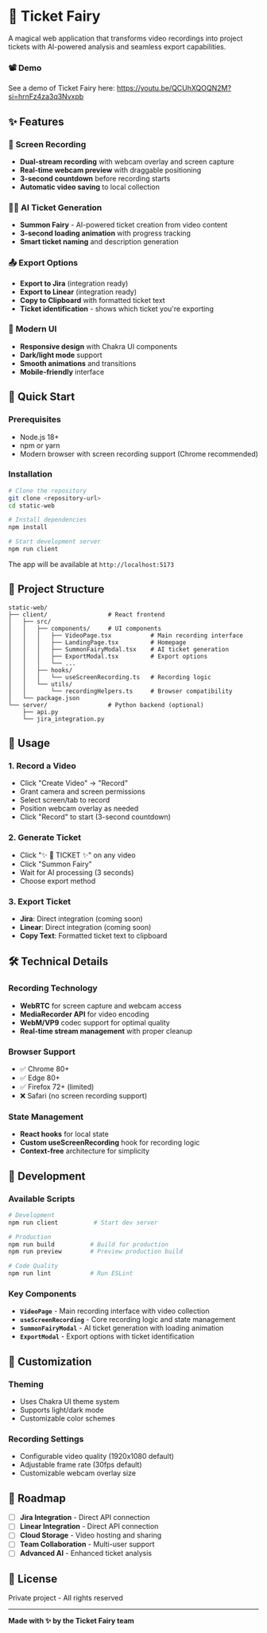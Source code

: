 # 🧚 Ticket Fairy

A magical web application that transforms video recordings into project tickets with AI-powered analysis and seamless export capabilities.

### 📽️ Demo
See a demo of Ticket Fairy here: https://youtu.be/QCUhXQOQN2M?si=hrnFz4za3q3Nvxpb

## ✨ Features

### 🎥 **Screen Recording**
- **Dual-stream recording** with webcam overlay and screen capture
- **Real-time webcam preview** with draggable positioning
- **3-second countdown** before recording starts
- **Automatic video saving** to local collection

### 🧚‍♀️ **AI Ticket Generation**
- **Summon Fairy** - AI-powered ticket creation from video content
- **3-second loading animation** with progress tracking
- **Smart ticket naming** and description generation

### 📤 **Export Options**
- **Export to Jira** (integration ready)
- **Export to Linear** (integration ready)  
- **Copy to Clipboard** with formatted ticket text
- **Ticket identification** - shows which ticket you're exporting

### 🎨 **Modern UI**
- **Responsive design** with Chakra UI components
- **Dark/light mode** support
- **Smooth animations** and transitions
- **Mobile-friendly** interface

## 🚀 Quick Start

### Prerequisites
- Node.js 18+ 
- npm or yarn
- Modern browser with screen recording support (Chrome recommended)

### Installation

```bash
# Clone the repository
git clone <repository-url>
cd static-web

# Install dependencies
npm install

# Start development server
npm run client
```

The app will be available at `http://localhost:5173`

## 📁 Project Structure

```
static-web/
├── client/                 # React frontend
│   ├── src/
│   │   ├── components/     # UI components
│   │   │   ├── VideoPage.tsx           # Main recording interface
│   │   │   ├── LandingPage.tsx         # Homepage
│   │   │   ├── SummonFairyModal.tsx    # AI ticket generation
│   │   │   ├── ExportModal.tsx         # Export options
│   │   │   └── ...
│   │   ├── hooks/
│   │   │   └── useScreenRecording.ts   # Recording logic
│   │   └── utils/
│   │       └── recordingHelpers.ts     # Browser compatibility
│   └── package.json
└── server/                 # Python backend (optional)
    ├── api.py
    └── jira_integration.py
```

## 🎯 Usage

### 1. **Record a Video**
- Click "Create Video" → "Record"
- Grant camera and screen permissions
- Select screen/tab to record
- Position webcam overlay as needed
- Click "Record" to start (3-second countdown)

### 2. **Generate Ticket**
- Click "✨ 🧚 TICKET ✨" on any video
- Click "Summon Fairy" 
- Wait for AI processing (3 seconds)
- Choose export method

### 3. **Export Ticket**
- **Jira**: Direct integration (coming soon)
- **Linear**: Direct integration (coming soon)
- **Copy Text**: Formatted ticket text to clipboard

## 🛠️ Technical Details

### **Recording Technology**
- **WebRTC** for screen capture and webcam access
- **MediaRecorder API** for video encoding
- **WebM/VP9** codec support for optimal quality
- **Real-time stream management** with proper cleanup

### **Browser Support**
- ✅ Chrome 80+
- ✅ Edge 80+
- ✅ Firefox 72+ (limited)
- ❌ Safari (no screen recording support)

### **State Management**
- **React hooks** for local state
- **Custom useScreenRecording** hook for recording logic
- **Context-free** architecture for simplicity

## 🔧 Development

### Available Scripts

```bash
# Development
npm run client          # Start dev server

# Production
npm run build          # Build for production
npm run preview        # Preview production build

# Code Quality
npm run lint           # Run ESLint
```

### Key Components

- **`VideoPage`** - Main recording interface with video collection
- **`useScreenRecording`** - Core recording logic and state management
- **`SummonFairyModal`** - AI ticket generation with loading animation
- **`ExportModal`** - Export options with ticket identification

## 🎨 Customization

### **Theming**
- Uses Chakra UI theme system
- Supports light/dark mode
- Customizable color schemes

### **Recording Settings**
- Configurable video quality (1920x1080 default)
- Adjustable frame rate (30fps default)
- Customizable webcam overlay size

## 🚧 Roadmap

- [ ] **Jira Integration** - Direct API connection
- [ ] **Linear Integration** - Direct API connection  
- [ ] **Cloud Storage** - Video hosting and sharing
- [ ] **Team Collaboration** - Multi-user support
- [ ] **Advanced AI** - Enhanced ticket analysis

## 📄 License

Private project - All rights reserved

---

**Made with ✨ by the Ticket Fairy team**
